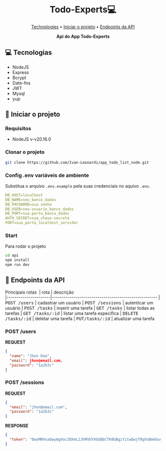 <h1 align="center" style="font-weight: bold;">Todo-Experts💻</h1>

<p align="center">
 <a href="#tech">Technologies</a> •
 <a href="#started">Iniciar o projeto</a> •
  <a href="#routes">Endpoints da API</a>
</p>

<p align="center">
    <b>Api do App Todo-Experts</b>
</p>

<h2 id="technologies">💻 Tecnologias</h2>

- NodeJS
- Express
- Bcrypt
- Date-fns
- JWT
- Mysql
- yup

<h2 id="started">🚀 Iniciar o projeto</h2>

<h3>Requisitos</h3>

- NodeJS v-v20.16.0

<h3>Clonar o projeto</h3>

```bash
git clone https://github.com/Ivan-Leonardi/app_todo_list_node.git
```

<h3>Config .env variáveis de ambiente</h2>

Substitua o arquivo `.env.example` pela suas credenciais no aquivo `.env`.

```yaml
DB_HOST=localhost
DB_NAME=seu_banco_dados
DB_PASSWORD=sua_senha
DB_USER=seu-usuario_banco_dados
DB_PORT=sua-porta_banco_dados
AUTH_SECRET=sua_chave-secreta
PORT=sua_porta_localhost_servidor
```

<h3>Start</h3>

Para rodar o projeto

```bash
cd api
npm install
npm run dev
```

<h2 id="routes">📍 Endpoints da API</h2>

Principais rotas
​
| rota              | descrição                                         
|----------------------|-----------------------------------------------------
| <kbd>POST /users</kbd>  | cadastrar um usuário
| <kbd>POST /sessions</kbd>  | autenticar um usuário
| <kbd>POST /tasks</kbd>  | inserir uma tarefa
| <kbd>GET /tasks</kbd>  | listar todas as tarefas
| <kbd>GET /tasks/:id</kbd>  | listar uma tarefa específica
| <kbd>DELETE /tasks/:id</kbd> | deletar uma tarefa
| <kbd>PUT/tasks/:id</kbd> | atualizar uma tarefa


<h3>POST /users</h3>

**REQUEST**
```json
{
  "name": "Jhon Doe",
  "email": jhon@email.com,
  "password": "1a2b3c"
}
```

<h3>POST /sessions</h3>

**REQUEST**
```json
{
  "email": "jhon@email.com",
  "password": "1a2b3c"
}
```

**RESPONSE**
```json
{
  "token": "OwoMRHsaQwyAgVoc3OXmL1JhMVUYXGGBbCTK0GBgiYitwQwjf0gVoBmkbuyy0pSi"
}
```

